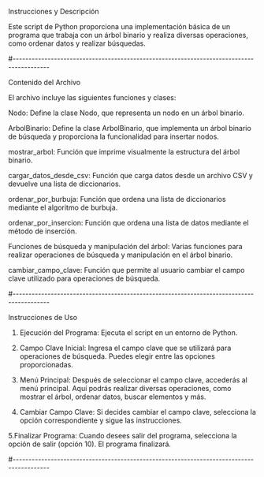 Instrucciones y Descripción


Este script de Python proporciona una implementación básica de un programa que trabaja
con un árbol binario y realiza diversas operaciones, 
como ordenar datos y realizar búsquedas.

#-----------------------------------------------------------------------------------------

Contenido del Archivo


El archivo incluye las siguientes funciones y clases:

Nodo: Define la clase Nodo, que representa un 
      nodo en un árbol binario.

ArbolBinario: Define la clase ArbolBinario, que implementa un 
               árbol binario de búsqueda y 
               proporciona la funcionalidad para insertar nodos.

mostrar_arbol: Función que imprime visualmente la estructura del árbol binario.

cargar_datos_desde_csv: Función que carga datos desde un archivo CSV 
                        y devuelve una lista de diccionarios.

ordenar_por_burbuja: Función que ordena una lista de diccionarios 
                     mediante el algoritmo de burbuja.

ordenar_por_insercion: Función que ordena una 
                        lista de datos mediante el método de inserción.

Funciones de búsqueda y manipulación del árbol: Varias funciones para realizar 
                                                operaciones de búsqueda y
                                                manipulación en el árbol binario.

cambiar_campo_clave: Función que permite al usuario cambiar el campo clave 
                     utilizado para operaciones de búsqueda.

#-----------------------------------------------------------------------------------------

Instrucciones de Uso


1. Ejecución del Programa: Ejecuta el script en un entorno de Python.

2. Campo Clave Inicial: Ingresa el campo clave que se utilizará para operaciones de búsqueda.
   Puedes elegir entre las opciones proporcionadas.

3. Menú Principal: Después de seleccionar el campo clave, accederás al menú principal.
   Aquí podrás realizar diversas operaciones, como mostrar el árbol,
   ordenar datos, buscar elementos y más.

4. Cambiar Campo Clave: Si decides cambiar el campo clave,
   selecciona la opción correspondiente y sigue las instrucciones.

5.Finalizar Programa: Cuando desees salir del programa, selecciona la opción de salir (opción 10). 
    El programa finalizará.


#-----------------------------------------------------------------------------------------
